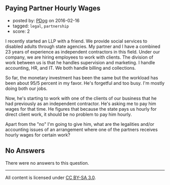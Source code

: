 ## Paying Partner Hourly Wages

- posted by: [PDog](https://stackexchange.com/users/2247183/pdog) on 2016-02-16
- tagged: `legal`, `partnership`
- score: 2

I recently started an LLP with a friend. We provide social services to disabled adults through state agencies. My partner and I have a combined 23 years of experience as independent contractors in this field. Under our company, we are hiring employees to work with clients. The division of work between us is that he handles supervision and marketing. I handle accounting, HR, and IT. We both handle billing and collections.

So far, the monetary investment has been the same but the workload has been about 95/5 percent in my favor. He's forgetful and too busy. I'm mostly doing both our jobs.

Now, he's starting to work with one of the clients of our business that he had previously as an independent contractor. He's asking me to pay him wages for that time. He figures that because the state pays us hourly for direct client work, it should be no problem to pay him hourly.

Apart from the "no" I'm going to give him, what are the legalities and/or accounting issues of an arrangement where one of the partners receives hourly wages for certain work?


## No Answers

There were no answers to this question.


---

All content is licensed under [CC BY-SA 3.0](https://creativecommons.org/licenses/by-sa/3.0/).

